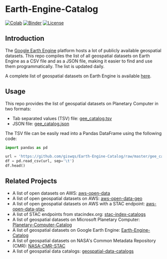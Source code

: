 # Earth-Engine-Catalog

[![Colab](https://colab.research.google.com/assets/colab-badge.svg)](https://colab.research.google.com/github/giswqs/Earth-Engine-Catalog/blob/master/gee_catalog.ipynb)
[![Binder](https://mybinder.org/badge_logo.svg)](https://mybinder.org/v2/gh/giswqs/Earth-Engine-Catalog/HEAD?labpath=gee_catalog.ipynb)
[![License](https://img.shields.io/badge/License-MIT-yellow.svg)](https://opensource.org/licenses/MIT)

## Introduction

The [Google Earth Engine](https://earthengine.google.com/) platform hosts a lot of publicly available geospatial datasets. This repo compiles the list of all geospatial datasets on Earth Engine as a CSV file and as a JSON file, making it easier to find and use them programmatically. The list is updated daily.

A complete list of geospatial datasets on Earth Engine is available [here](https://developers.google.com/earth-engine/datasets/).

## Usage

This repo provides the list of geospatial datasets on Planetary Computer in two formats:

- Tab separated values (TSV) file: [gee_catalog.tsv](https://github.com/giswqs/Earth-Engine-Catalog/blob/master/gee_catalog.tsv)
- JSON file: [gee_catalog.json](https://github.com/giswqs/Earth-Engine-Catalog/blob/master/gee_catalog.json)

The TSV file can be easily read into a Pandas DataFrame using the following code:

```python
import pandas as pd

url = 'https://github.com/giswqs/Earth-Engine-Catalog/raw/master/gee_catalog.tsv'
df = pd.read_csv(url, sep='\t')
df.head()
```

## Related Projects

- A list of open datasets on AWS: [aws-open-data](https://github.com/giswqs/aws-open-data)
- A list of open geospatial datasets on AWS: [aws-open-data-geo](https://github.com/giswqs/aws-open-data-geo)
- A list of open geospatial datasets on AWS with a STAC endpoint: [aws-open-data-stac](https://github.com/giswqs/aws-open-data-stac)
- A list of STAC endpoints from stacindex.org: [stac-index-catalogs](https://github.com/giswqs/stac-index-catalogs)
- A list of geospatial datasets on Microsoft Planetary Computer: [Planetary-Computer-Catalog](https://github.com/giswqs/Planetary-Computer-Catalog)
- A list of geospatial datasets on Google Earth Engine: [Earth-Engine-Catalog](https://github.com/giswqs/Earth-Engine-Catalog)
- A list of geospatial datasets on NASA's Common Metadata Repository (CMR): [NASA-CMR-STAC](https://github.com/giswqs/NASA-CMR-STAC)
- A list of geospatial data catalogs: [geospatial-data-catalogs](https://github.com/giswqs/geospatial-data-catalogs)
